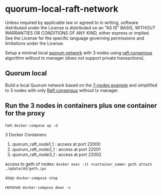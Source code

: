 # quorum-local-raft-network

Unless required by applicable law or agreed to in writing, software distributed under the License is distributed on an "AS IS" BASIS, WITHOUT WARRANTIES OR CONDITIONS OF ANY KIND, either express or implied. See the License for the specific language governing permissions and limitations under the License.

Setup a minimal local [quorum network](https://www.goquorum.com/) with 3 nodes using [raft consensus](https://raft.github.io/) algorithm without tx manager (does not support private transactions).

## Quorum local
Build a local Quorum network based on the [7-nodes example](https://github.com/jpmorganchase/quorum-examples) and simplified to 3 nodes with only [Raft consensus](https://raft.github.io/) without tx manager.

## Run the 3 nodes in containers plus one container for the proxy
run:    `docker-compose up -d`

3 Docker Containers
1. quorum_raft_node1_1 : access at port 22000
2. quorum_raft_node2_1 : access at port 22001
3. quorum_raft_node3_1 : access at port 22002


access to geth of nodes: `docker exec -it <container_name> geth attach ./qdata/dd/geth.ipc`

stop:       `docker-compose stop`

remove:     `docker-compose down -v`

